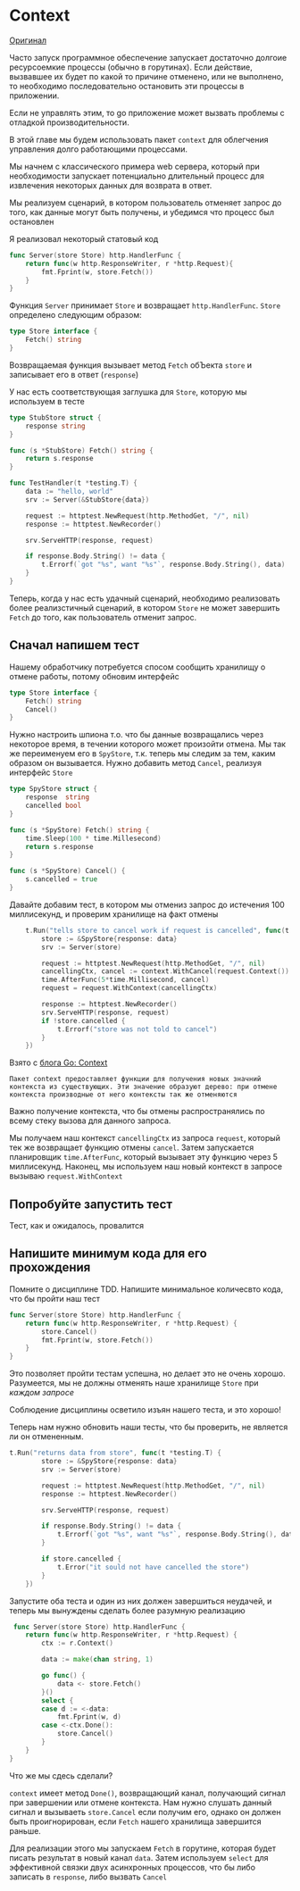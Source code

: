 Context 
=======
[Оригинал](https://quii.gitbook.io/learn-go-with-tests/go-fundamentals/context)

Часто запуск программное обеспечение запускает достаточно долгоие ресурсоемкие процессы (обычно в горутинах). Если действие, вызвавшее их будет по какой то причине отменено, или не выполнено, то необходимо последовательно остановить эти процессы в приложении.

Если не управлять этим, то go приложение может вызвать проблемы с отладкой производительности.

В этой главе мы будем использовать пакет `context` для облегчения управления долго работающими процессами.

Мы начнем с классического примера web сервера, который при необходимости запускает потенциально длительный процесс для извлечения некоторых данных для возврата в ответ.

Мы реализуем сценарий, в котором пользователь отменяет запрос до того, как данные могут быть получены, и убедимся что процесс был остановлен

Я реализовал некоторый статовый код

```go
func Server(store Store) http.HandlerFunc {
    return func(w http.ResponseWriter, r *http.Request){
        fmt.Fprint(w, store.Fetch())
    }
}
```

Функция `Server` принимает `Store` и возвращает `http.HandlerFunc`. `Store` определено следующим образом:

```go
type Store interface {
    Fetch() string
}
```

Возвращаемая функция вызывает метод `Fetch` обЪекта `store` и записывает его в ответ (`response`)

У нас есть соответствующая заглушка для `Store`, которую мы используем в тесте

```go
type StubStore struct {
	response string
}

func (s *StubStore) Fetch() string {
	return s.response
}

func TestHandler(t *testing.T) {
	data := "hello, world"
	srv := Server(&StubStore{data})

	request := httptest.NewRequest(http.MethodGet, "/", nil)
	response := httptest.NewRecorder()

	srv.ServeHTTP(response, request)

	if response.Body.String() != data {
		t.Errorf(`got "%s", want "%s"`, response.Body.String(), data)
	}
}
```
Теперь, когда у нас есть удачный сценарий, необходимо реализовать более реализстичный сценарий, в котором `Store` не может завершить `Fetch` до того, как пользователь отменит запрос.

## Сначал напишем тест
Нашему обработчику потребуется спосом сообщить хранилищу о отмене работы, потому обновим интерфейс 

```go
type Store interface {
	Fetch() string
	Cancel()
}
```

Нужно настроить шпиона т.о. что бы данные возвращались через некоторое время, в течении которого может произойти отмена. Мы так же переименуем его в `SpyStore`, т.к. теперь мы следим за тем, каким образом он вызывается. Нужно добавить метод `Cancel`, реализуя интерфейс `Store`

```go
type SpyStore struct {
	response  string
	cancelled bool
}

func (s *SpyStore) Fetch() string {
    time.Sleep(100 * time.Millesecond)
	return s.response
}

func (s *SpyStore) Cancel() {
	s.cancelled = true
}
```

Давайте добавим тест, в котором мы отмениз запрос до истечения 100 миллисекунд, и проверим хранилище на факт отмены

```go
	t.Run("tells store to cancel work if request is cancelled", func(t *testing.T) {
		store := &SpyStore{response: data}
		srv := Server(store)

		request := httptest.NewRequest(http.MethodGet, "/", nil)
		cancellingCtx, cancel := context.WithCancel(request.Context())
		time.AfterFunc(5*time.Millisecond, cancel)
		request = request.WithContext(cancellingCtx)

		response := httptest.NewRecorder()
		srv.ServeHTTP(response, request)
		if !store.cancelled {
			t.Errorf("store was not told to cancel")
		}
	})
```

Взято с [блога Go: Context](https://blog.golang.org/context)

    Пакет context предоставляет функции для получения новых значний контекста из существующих. Эти значение образуют дерево: при отмене контекста производные от него контексты так же отменяются

Важно получение контекста, что бы отмены распространялись по всему стеку вызова для данного запроса.

Мы получаем наш контекст `cancellingCtx` из запроса `request`, который тек же возвращает функцию отмены `cancel`. Затем запускается планировщик `time.AfterFunc`, который вызывает эту функцию через 5 миллисекунд. Наконец, мы используем наш новый контекст в запросе вызываю `request.WithContext`

## Попробуйте запустить тест

Тест, как и ожидалось, провалится

## Напишите минимум кода для его прохождения

Помните о дисциплине TDD. Напишите минимальное количесвто кода, что бы пройти наш тест
```go
func Server(store Store) http.HandlerFunc {
	return func(w http.ResponseWriter, r *http.Request) {
		store.Cancel()
		fmt.Fprint(w, store.Fetch())
	}
}
```
Это позволяет пройти тестам успешна, но делает это не очень хорошо. Разумеется, мы не должны отменять наше хранилище `Store` при *каждом запросе*

Соблюдение дисциплины осветило изъян нашего теста, и это хорошо!

Теперь нам нужно обновить наши тесты, что бы проверить, не является ли он отмененным.

```go
t.Run("returns data from store", func(t *testing.T) {
		store := &SpyStore{response: data}
		srv := Server(store)

		request := httptest.NewRequest(http.MethodGet, "/", nil)
		response := httptest.NewRecorder()

		srv.ServeHTTP(response, request)

		if response.Body.String() != data {
			t.Errorf(`got "%s", want "%s"`, response.Body.String(), data)
		}

		if store.cancelled {
			t.Error("it sould not have cancelled the store")
		}
    })
```
    
Запустите оба теста и один из них должен завершиться неудачей, и теперь мы вынуждены сделать более разумную реализацию

```go
 func Server(store Store) http.HandlerFunc {
	return func(w http.ResponseWriter, r *http.Request) {
		ctx := r.Context()

		data := make(chan string, 1)

		go func() {
			data <- store.Fetch()
		}()
		select {
		case d := <-data:
			fmt.Fprint(w, d)
		case <-ctx.Done():
			store.Cancel()
		}
	}
}
```
Что же мы сдесь сделали?

`context` имеет метод `Done()`, возвращающий канал, получающий сигнал при завершении или отмене контекста. Нам нужно слушать данный сигнал и вызываеть `store.Cancel` если получим его, однако он должен быть проигнорирован, если `Fetch` нашего хранилища завершится раньше.

Для реализации этого мы запускаем `Fetch` в горутине, которая будет писать результат в новый канал `data`. Затем используем `select` для эффективной связки двух асинхронных процессов, что бы либо записать в `response`, либо вызвать `Cancel`